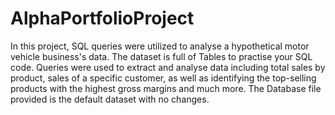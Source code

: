 # AlphaPortfolioProject
In this project, SQL queries were utilized to analyse a hypothetical motor vehicle business's data. 
The dataset is full of Tables to practise your SQL code. 
Queries were used to extract and analyse data including total sales by product, 
sales of a specific customer, 
as well as identifying the top-selling products with the highest gross margins and much more.
The Database file provided is the default dataset with no changes.
